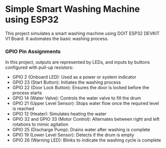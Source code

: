 # Simple Smart Washing Machine using ESP32

This project simulates a smart washing machine using DOIT ESP32 DEVKIT V1 Board. It automates the basic washing process.

### GPIO Pin Assignments

In this project, outputs are represented by LEDs, and inputs by buttons configured with pull-up resistors:

- GPIO 2 (Onboard LED): Used as a power or system indicator
- GPIO 23 (Start Button): Initiates the washing process
- GPIO 22 (Door Lock Button): Ensures the door is locked before the process starts
- GPIO 14 (Water Valve): Controls the water valve to fill the drum
- GPIO 21 (Upper Level Sensor): Stops water flow once the required level is reached
- GPIO 12 (Heater): Simulates heating the water
- GPIO 32 and GPIO 33 (Motor Control): Alternates between right and left rotations to mimic agitation
- GPIO 25 (Discharge Pump): Drains water after washing is complete
- GPIO 19 (Lower Level Sensor): Detects if the drum is empty
- GPIO 26 (Warning LED): Blinks to indicate the washing cycle is complete
